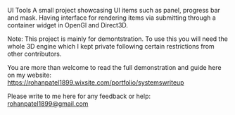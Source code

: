 UI Tools
A small project showcasing UI items such as panel, progress bar and mask. Having interface for rendering items via submitting through a container widget in OpenGl and Direct3D.

Note: This project is mainly for demontstration. To use this you will need the whole 3D engine which I kept private following certain restrictions from other contributors.

You are more than welcome to read the full demonstration and guide here on my website:
https://rohanpatel1899.wixsite.com/portfolio/systemswriteup

Please write to me here for any feedback or help: 
rohanpatel1899@gmail.com

